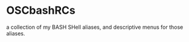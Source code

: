 OSCbashRCs
==========

a collection of my BASH SHell aliases, and descriptive menus for those aliases. 
